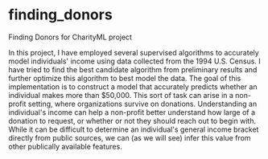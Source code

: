 # finding_donors
Finding Donors for CharityML project

In this project, I have employed several supervised algorithms to accurately model individuals' income using data collected from the 1994 U.S. Census. 
I have tried to find the best candidate algorithm from preliminary results and further optimize this algorithm to best model the data. 
The goal of this implementation is to construct a model that accurately predicts whether an individual makes more than $50,000. 
This sort of task can arise in a non-profit setting, where organizations survive on donations. 
Understanding an individual's income can help a non-profit better understand how large of a donation to request, or whether or not they should reach out to begin with. 
While it can be difficult to determine an individual's general income bracket directly from public sources, we can (as we will see) infer this value from other publically
available features.
